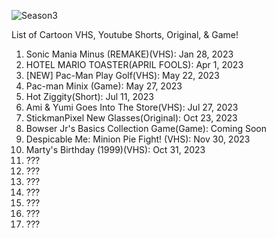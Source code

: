 ![Season3](https://github.com/thestickmanpixel/Season_3/assets/95284026/f7959fa2-56c9-4445-9c06-0f58fdebf356)
 
 
 
 
 
List of Cartoon VHS, Youtube Shorts, Original, & Game!
 
 
 


   
1. Sonic Mania Minus (REMAKE)(VHS): Jan 28, 2023
2. HOTEL MARIO TOASTER(APRIL FOOLS): Apr 1, 2023
3. [NEW] Pac-Man Play Golf(VHS): May 22, 2023
4. Pac-man Minix (Game): May 27, 2023
5. Hot Ziggity(Short): Jul 11, 2023
6. Ami & Yumi Goes Into The Store(VHS): Jul 27, 2023
7. StickmanPixel New Glasses(Original): Oct 23, 2023
8. Bowser Jr's Basics Collection Game(Game): Coming Soon
9. Despicable Me: Minion Pie Fight! (VHS): Nov 30, 2023
10. Marty's Birthday (1999)(VHS): Oct 31, 2023
11. ???
12. ???
13. ???
14. ???
15. ???
16. ???
17. ???
